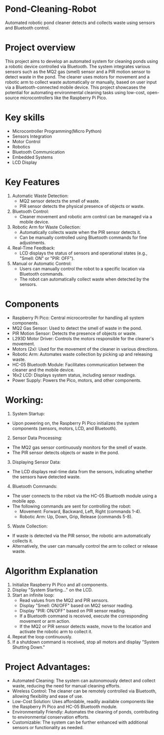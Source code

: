 # Pond-Cleaning-Robot
 Automated robotic pond cleaner detects and collects waste using sensors and Bluetooth control.
# Project overview
This project aims to develop an automated system for cleaning ponds using a robotic device controlled via Bluetooth. The system integrates various sensors such as the MQ2 gas (smell) sensor and a PIR motion sensor to detect waste in the pond. The cleaner uses motors for movement and a robotic arm to collect waste automatically or manually, based on user input via a Bluetooth-connected mobile device. This project showcases the potential for automating environmental cleaning tasks using low-cost, open-source microcontrollers like the Raspberry Pi Pico.
# Key skills 
* Microcontroller Programming(Micro Python)
* Sensors Integration
* Motor Control
* Robotics
* Bluetooth Communication
* Embedded Systems
* LCD Display
# Key Features
1. Automatic Waste Detection:
   * MQ2 sensor detects the smell of waste.
   * PIR sensor detects the physical presence of objects or waste.
2. Bluetooth Control:
   * Cleaner movement and robotic arm control can be managed via a mobile device.
3. Robotic Arm for Waste Collection:
   * Automatically collects waste when the PIR sensor detects it.
   * Can be manually controlled using Bluetooth commands for fine adjustments.
4. Real-Time Feedback:
   * LCD displays the status of sensors and operational states (e.g., "Smell: ON" or "PIR: OFF").
5. Manual or Automatic Control:
   * Users can manually control the robot to a specific location via Bluetooth commands.
   * The robot can automatically collect waste when detected by the sensors.
# Components
* Raspberry Pi Pico: Central microcontroller for handling all system components.
* MQ2 Gas Sensor: Used to detect the smell of waste in the pond.
* PIR Motion Sensor: Detects the presence of objects or waste.
* L293D Motor Driver: Controls the motors responsible for the cleaner's movement.
* Motors (2x): Used for the movement of the cleaner in various directions.
* Robotic Arm: Automates waste collection by picking up and releasing waste.
* HC-05 Bluetooth Module: Facilitates communication between the cleaner and the mobile device.
* 16x2 LCD: Displays system status, including sensor readings.
* Power Supply: Powers the Pico, motors, and other components.
# Working:
1. System Startup:
* Upon powering on, the Raspberry Pi Pico initializes the system components (sensors, motors, LCD, and Bluetooth).
2. Sensor Data Processing:
* The MQ2 gas sensor continuously monitors for the smell of waste.
* The PIR sensor detects objects or waste in the pond.
3. Displaying Sensor Data:
* The LCD displays real-time data from the sensors, indicating whether the sensors have detected waste.
4. Bluetooth Commands:
* The user connects to the robot via the HC-05 Bluetooth module using a mobile app.
* The following commands are sent for controlling the robot:
  * Movement: Forward, Backward, Left, Right (commands 1-4).
  * Robotic Arm: Up, Down, Grip, Release (commands 5-8).
5. Waste Collection:
* If waste is detected via the PIR sensor, the robotic arm automatically collects it.
* Alternatively, the user can manually control the arm to collect or release waste.
# Algorithm Explanation 
1. Initialize Raspberry Pi Pico and all components.
2. Display "System Starting..." on the LCD.
3. Start an infinite loop:
   * Read values from the MQ2 and PIR sensors.
   * Display "Smell: ON/OFF" based on MQ2 sensor reading.
   * Display "PIR: ON/OFF" based on PIR sensor reading.
   * If a Bluetooth command is received, execute the corresponding movement or arm action.
   * If the MQ2 or PIR sensor detects waste, move to the location and activate the robotic arm to collect it.
4. Repeat the loop continuously.
5. If a shutdown command is received, stop all motors and display "System Shutting Down."
# Project Advantages:
* Automated Cleaning: The system can autonomously detect and collect waste, reducing the need for manual cleaning efforts.
* Wireless Control: The cleaner can be remotely controlled via Bluetooth, allowing flexibility and ease of use.
* Low-Cost Solution: Uses affordable, readily available components like the Raspberry Pi Pico and HC-05 Bluetooth module.
* Environmentally Friendly: Automates the cleaning of ponds, contributing to environmental conservation efforts.
* Customizable: The system can be further enhanced with additional sensors or functionality as needed.
